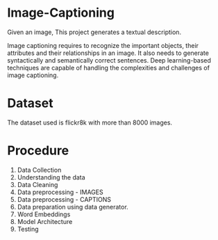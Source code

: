 # Image-Captioning

Given an image, This project generates a textual description.

Image captioning requires to recognize the important objects, their attributes and their relationships in an image. It also needs to generate syntactically
and semantically correct sentences. Deep learning-based techniques are capable of handling the complexities and challenges of image captioning. 

# Dataset

The dataset used is flickr8k with more than 8000 images. 

# Procedure

1. Data Collection
2. Understanding the data
3. Data Cleaning
4. Data preprocessing - IMAGES
5. Data preprocessing - CAPTIONS
6. Data preparation using data generator. 
7. Word Embeddings
8. Model Architecture
9. Testing

